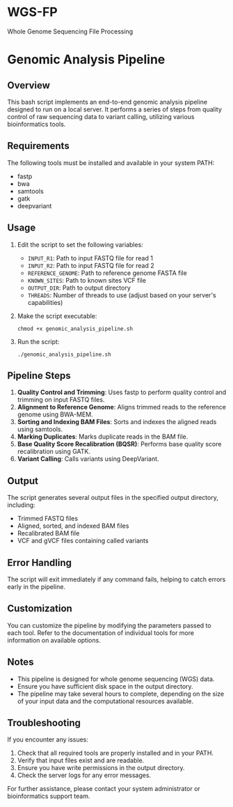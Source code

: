 # WGS-FP
Whole Genome Sequencing File Processing
# Genomic Analysis Pipeline

## Overview

This bash script implements an end-to-end genomic analysis pipeline designed to run on a local server. It performs a series of steps from quality control of raw sequencing data to variant calling, utilizing various bioinformatics tools.

## Requirements

The following tools must be installed and available in your system PATH:

- fastp
- bwa
- samtools
- gatk
- deepvariant

## Usage

1. Edit the script to set the following variables:
   - `INPUT_R1`: Path to input FASTQ file for read 1
   - `INPUT_R2`: Path to input FASTQ file for read 2
   - `REFERENCE_GENOME`: Path to reference genome FASTA file
   - `KNOWN_SITES`: Path to known sites VCF file
   - `OUTPUT_DIR`: Path to output directory
   - `THREADS`: Number of threads to use (adjust based on your server's capabilities)

2. Make the script executable:
   ```
   chmod +x genomic_analysis_pipeline.sh
   ```

3. Run the script:
   ```
   ./genomic_analysis_pipeline.sh
   ```

## Pipeline Steps

1. **Quality Control and Trimming**: Uses fastp to perform quality control and trimming on input FASTQ files.
2. **Alignment to Reference Genome**: Aligns trimmed reads to the reference genome using BWA-MEM.
3. **Sorting and Indexing BAM Files**: Sorts and indexes the aligned reads using samtools.
4. **Marking Duplicates**: Marks duplicate reads in the BAM file.
5. **Base Quality Score Recalibration (BQSR)**: Performs base quality score recalibration using GATK.
6. **Variant Calling**: Calls variants using DeepVariant.

## Output

The script generates several output files in the specified output directory, including:

- Trimmed FASTQ files
- Aligned, sorted, and indexed BAM files
- Recalibrated BAM file
- VCF and gVCF files containing called variants

## Error Handling

The script will exit immediately if any command fails, helping to catch errors early in the pipeline.

## Customization

You can customize the pipeline by modifying the parameters passed to each tool. Refer to the documentation of individual tools for more information on available options.

## Notes

- This pipeline is designed for whole genome sequencing (WGS) data.
- Ensure you have sufficient disk space in the output directory.
- The pipeline may take several hours to complete, depending on the size of your input data and the computational resources available.

## Troubleshooting

If you encounter any issues:

1. Check that all required tools are properly installed and in your PATH.
2. Verify that input files exist and are readable.
3. Ensure you have write permissions in the output directory.
4. Check the server logs for any error messages.

For further assistance, please contact your system administrator or bioinformatics support team.
